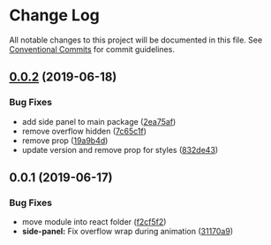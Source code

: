 # Change Log

All notable changes to this project will be documented in this file.
See [Conventional Commits](https://conventionalcommits.org) for commit guidelines.

## [0.0.2](https://ghe.megaleo.com/design/canvas-kit-react/tree/master/modules/canvas-kit-react-side-panel/compare/@workday/canvas-kit-react-side-panel@0.0.1...@workday/canvas-kit-react-side-panel@0.0.2) (2019-06-18)


### Bug Fixes

* add side panel to main package ([2ea75af](https://ghe.megaleo.com/design/canvas-kit-react/tree/master/modules/canvas-kit-react-side-panel/commits/2ea75af))
* remove overflow hidden ([7c65c1f](https://ghe.megaleo.com/design/canvas-kit-react/tree/master/modules/canvas-kit-react-side-panel/commits/7c65c1f))
* remove prop ([19a9b4d](https://ghe.megaleo.com/design/canvas-kit-react/tree/master/modules/canvas-kit-react-side-panel/commits/19a9b4d))
* update version and remove prop for styles ([832de43](https://ghe.megaleo.com/design/canvas-kit-react/tree/master/modules/canvas-kit-react-side-panel/commits/832de43))





## 0.0.1 (2019-06-17)


### Bug Fixes

* move module into react folder ([f2cf5f2](https://ghe.megaleo.com/design/canvas-kit-react/tree/master/modules/canvas-kit-react-side-panel/commits/f2cf5f2))
* **side-panel:** Fix overflow wrap during animation ([31170a9](https://ghe.megaleo.com/design/canvas-kit-react/tree/master/modules/canvas-kit-react-side-panel/commits/31170a9))
